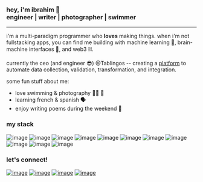 ### hey, i'm ibrahim 👋 </br> engineer | writer | photographer | swimmer
---
i'm a multi-paradigm programmer who **loves** making things. when i'm not fullstacking apps, you can find me building with machine learning 🤖, brain-machine interfaces 🧠, and web3 ⛓️.

currently the ceo (and engineer 😎) @Tablingos -- creating a [platform](https://www.tablingos.com) to automate data collection, validation, transformation, and integration.

some fun stuff about me:
- love swimming & photography 🏊‍♂️ 📸
- learning french & spanish 🗣️
- enjoy writing poems during the weekend 📜

### my stack
![image](https://img.shields.io/badge/C%2B%2B-00599C?style=for-the-badge&logo=c%2B%2B&logoColor=white)
![image](https://img.shields.io/badge/Python-FFD43B?style=for-the-badge&logo=python&logoColor=blue)
![image](https://img.shields.io/badge/Go-00ADD8?style=for-the-badge&logo=go&logoColor=white)
![image](https://img.shields.io/badge/Rust-black?style=for-the-badge&logo=rust&logoColor=#E57324)
![image](https://img.shields.io/badge/Solidity-e6e6e6?style=for-the-badge&logo=solidity&logoColor=black)
![image](https://img.shields.io/badge/TypeScript-007ACC?style=for-the-badge&logo=typescript&logoColor=white)
![image](https://img.shields.io/badge/Amazon_AWS-FF9900?style=for-the-badge&logo=amazonaws&logoColor=white)
![image](https://img.shields.io/badge/React-20232A?style=for-the-badge&logo=react&logoColor=61DAFB)
![image](https://img.shields.io/badge/Node%20js-339933?style=for-the-badge&logo=nodedotjs&logoColor=white)
![image](https://img.shields.io/badge/PyTorch-EE4C2C?style=for-the-badge&logo=pytorch&logoColor=white)
![image](https://img.shields.io/badge/MySQL-005C84?style=for-the-badge&logo=mysql&logoColor=white)

### let's connect!
[![image](https://img.shields.io/badge/LinkedIn-0077B5?style=for-the-badge&logo=linkedin&logoColor=white)](https://www.linkedin.com/in/ibrahim-khawar-24873a215)
[![image](https://img.shields.io/badge/Medium-12100E?style=for-the-badge&logo=medium&logoColor=white)](https://ibrahim-khawar.medium.com/)
[![image](https://img.shields.io/badge/Micro%20blog-FF8800?style=for-the-badge&logo=Microdotblog&logoColor=white)](https://substack.com/@ibrahimkhawar)
[![image](https://img.shields.io/badge/Twitter-1DA1F2?style=for-the-badge&logo=twitter&logoColor=white)](https://twitter.com/_ibrahimkhawar)

<!--
**Ibrahim925/Ibrahim925** is a ✨ _special_ ✨ repository because its `README.md` (this file) appears on your GitHub profile.

Here are some ideas to get you started:

- 🔭 I’m currently working on ...
- 🌱 I’m currently learning ...
- 👯 I’m looking to collaborate on ...
- 🤔 I’m looking for help with ...
- 💬 Ask me about ...
- 📫 How to reach me: ...
- 😄 Pronouns: ...
- ⚡ Fun fact: ...
-->
